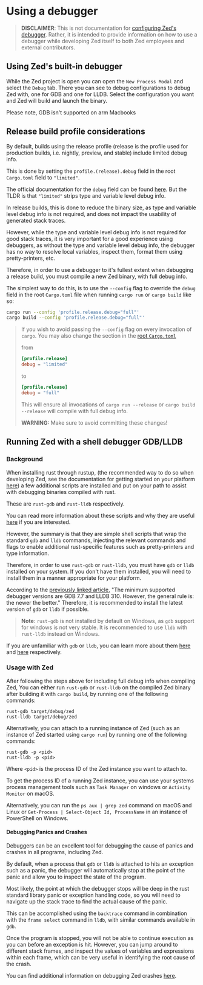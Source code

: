 # Using a debugger

> **DISCLAIMER**: This is not documentation for [configuring Zed's debugger](../debugger.md).
> Rather, it is intended to provide information on how to use a debugger while developing Zed itself to both Zed employees and external contributors.

## Using Zed's built-in debugger

While the Zed project is open you can open the `New Process Modal` and select the `Debug` tab. There you can see to debug configurations to debug Zed with, one for GDB and one for LLDB. Select the configuration you want and Zed will build and launch the binary.

Please note, GDB isn't supported on arm Macbooks

## Release build profile considerations

By default, builds using the release profile (release is the profile used for production builds, i.e. nightly, preview, and stable) include limited debug info.

This is done by setting the `profile.(release).debug` field in the root `Cargo.toml` field to `"limited"`.

The official documentation for the `debug` field can be found [here](https://doc.rust-lang.org/cargo/reference/profiles.html#debug).
But the TLDR is that `"limited"` strips type and variable level debug info.

In release builds, this is done to reduce the binary size, as type and variable level debug info is not required, and does not impact the usability of generated stack traces.

However, while the type and variable level debug info is not required for good stack traces, it is very important for a good experience using debuggers,
as without the type and variable level debug info, the debugger has no way to resolve local variables, inspect them, format them using pretty-printers, etc.

Therefore, in order to use a debugger to it's fullest extent when debugging a release build, you must compile a new Zed binary, with full debug info.

The simplest way to do this, is to use the `--config` flag to override the `debug` field in the root `Cargo.toml` file when running `cargo run` or `cargo build` like so:

```sh
cargo run --config 'profile.release.debug="full"'
cargo build --config 'profile.release.debug="full"'
```

> If you wish to avoid passing the `--config` flag on every invocation of `cargo`. You may also change the section in the [root `Cargo.toml`](https://github.com/zed-industries/zed/blob/main/Cargo.toml)
>
> from
>
> ```toml
> [profile.release]
> debug = "limited"
> ```
>
> to
>
> ```toml
> [profile.release]
> debug = "full"
> ```
>
> This will ensure all invocations of `cargo run --release` or `cargo build --release` will compile with full debug info.
>
> **WARNING:** Make sure to avoid committing these changes!

## Running Zed with a shell debugger GDB/LLDB

### Background

When installing rust through rustup, (the recommended way to do so when developing Zed, see the documentation for getting started on your platform [here](../development.md))
a few additional scripts are installed and put on your path to assist with debugging binaries compiled with rust.

These are `rust-gdb` and `rust-lldb` respectively.

You can read more information about these scripts and why they are useful [here](https://michaelwoerister.github.io/2015/03/27/rust-xxdb.html) if you are interested.

However, the summary is that they are simple shell scripts that wrap the standard `gdb` and `lldb` commands, injecting the relevant commands and flags to enable additional
rust-specific features such as pretty-printers and type information.

Therefore, in order to use `rust-gdb` or `rust-lldb`, you must have `gdb` or `lldb` installed on your system. If you don't have them installed, you will need to install them in a manner appropriate for your platform.

According to the [previously linked article](https://michaelwoerister.github.io/2015/03/27/rust-xxdb.html), "The minimum supported debugger versions are GDB 7.7 and LLDB 310. However, the general rule is: the newer the better." Therefore, it is recommended to install the latest version of `gdb` or `lldb` if possible.

> **Note**: `rust-gdb` is not installed by default on Windows, as `gdb` support for windows is not very stable. It is recommended to use `lldb` with `rust-lldb` instead on Windows.

If you are unfamiliar with `gdb` or `lldb`, you can learn more about them [here](https://www.gnu.org/software/gdb/) and [here](https://lldb.llvm.org/) respectively.

### Usage with Zed

After following the steps above for including full debug info when compiling Zed,
You can either run `rust-gdb` or `rust-lldb` on the compiled Zed binary after building it with `cargo build`, by running one of the following commands:

```
rust-gdb target/debug/zed
rust-lldb target/debug/zed
```

Alternatively, you can attach to a running instance of Zed (such as an instance of Zed started using `cargo run`) by running one of the following commands:

```
rust-gdb -p <pid>
rust-lldb -p <pid>
```

Where `<pid>` is the process ID of the Zed instance you want to attach to.

To get the process ID of a running Zed instance, you can use your systems process management tools such as `Task Manager` on windows or `Activity Monitor` on macOS.

Alternatively, you can run the `ps aux | grep zed` command on macOS and Linux or `Get-Process | Select-Object Id, ProcessName` in an instance of PowerShell on Windows.

#### Debugging Panics and Crashes

Debuggers can be an excellent tool for debugging the cause of panics and crashes in all programs, including Zed.

By default, when a process that `gdb` or `lldb` is attached to hits an exception such as a panic, the debugger will automatically stop at the point of the panic and allow you to inspect the state of the program.

Most likely, the point at which the debugger stops will be deep in the rust standard library panic or exception handling code, so you will need to navigate up the stack trace to find the actual cause of the panic.

This can be accomplished using the `backtrace` command in combination with the `frame select` command in `lldb`, with similar commands available in `gdb`.

Once the program is stopped, you will not be able to continue execution as you can before an exception is hit. However, you can jump around to different stack frames, and inspect the values of variables and expressions
within each frame, which can be very useful in identifying the root cause of the crash.

You can find additional information on debugging Zed crashes [here](./debugging-crashes.md).
